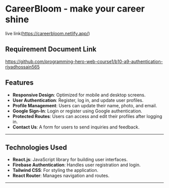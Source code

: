 # CareerBloom - make your career shine

live link(https://careerbloom.netlify.app/)

## Requirement Document Link

https://github.com/programming-hero-web-course1/b10-a9-authentication-riyadhossain565

## Features

- **Responsive Design**: Optimized for mobile and desktop screens.
- **User Authentication**: Register, log in, and update user profiles.
- **Profile Management**: Users can update their name, photo, and email.
- **Google Sign-In**: Login or register using Google authentication.
- **Protected Routes**: Users can access and edit their profiles after logging in.
- **Contact Us**: A form for users to send inquiries and feedback.

---

## Technologies Used

- **React.js**: JavaScript library for building user interfaces.
- **Firebase Authentication**: Handles user registration and login.
- **Tailwind CSS**: For styling the application.
- **React Router**: Manages navigation and routes.

---
